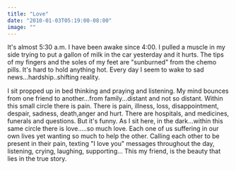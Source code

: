 ```yaml
---
title: "Love"
date: "2010-01-03T05:19:00-08:00"
image: ""
---
```


It's almost 5:30 a.m. I have been awake since 4:00. I pulled a muscle in my side trying to put a gallon of milk in the car yesterday and it hurts. The tips of my fingers and the soles of my feet are "sunburned" from the chemo pills. It's hard to hold anything hot. Every day I seem to wake to sad news...hardship..shifting reality.

I sit propped up in bed thinking and praying and listening. My mind bounces from one friend to another...from family...distant and not so distant. Within this small circle there is pain. There is pain, illness, loss, disappointment, despair, sadness, death,anger and hurt. There are hospitals, and medicines, funerals and questions. But it's funny. As I sit here, in the dark...within this same circle there is love.....so much love. Each one of us suffering in our own lives yet wanting so much to help the other. Calling each other to be present in their pain, texting "I love you" messages throughout the day, listening, crying, laughing, supporting...
This my friend, is the beauty that lies in the true story.